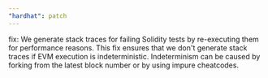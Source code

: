 ```yaml
---
"hardhat": patch
---
```


fix: We generate stack traces for failing Solidity tests by re-executing them for performance reasons. This fix ensures that we don't generate stack traces if EVM execution is indeterministic. Indeterminism can be caused by forking from the latest block number or by using impure cheatcodes. 

